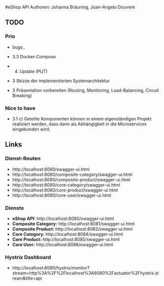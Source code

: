 #eShop API
Authoren: Johanna Bräuning, Joan-Angelo Douvere
## TODO
### Prio
- bugs..
- 3.3 Docker-Compose
- 4. Update (PUT)
  
- 3 Skizze der implementierten Systemarchitektur
- 3 Präsentation vorbereiten (Routing, Monitoring, Load-Balancing, Circuit Breaking)

### Nice to have
- 3.1 c) Geteilte Komponenten können in einem eigenständigen Projekt realisiert werden, dass dann als Abhängigkeit in die Microservices eingebunden wird.

## Links

### Dienst-Routen
- http://localhost:8080/swagger-ui.html
- http://localhost:8080/composite-category/swagger-ui.html 
- http://localhost:8080/composite-product/swagger-ui.html
- http://localhost:8080/core-category/swagger-ui.html
- http://localhost:8080/core-product/swagger-ui.html
- http://localhost:8080/core-user/swagger-ui.html

### Dienste
- **eShop API:**            http://localhost:8080/swagger-ui.html
- **Composite Category:**   http://localhost:8081/swagger-ui.html
- **Composite Product:**    http://localhost:8082/swagger-ui.html
- **Core Category:**        http://localhost:8084/swagger-ui.html
- **Core Product:**         http://localhost:8085/swagger-ui.html
- **Core User:**            http://localhost:8086/swagger-ui.html

### Hystrix Dashboard
- http://localhost:8080/hystrix/monitor?stream=http%3A%2F%2Flocalhost%3A8080%2Factuator%2Fhystrix.stream&title=api
